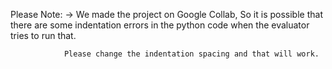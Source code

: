 Please Note: -> We made the project on Google Collab, So it is possible that there are some indentation errors in 
the python code when the evaluator tries to run that.
                
                Please change the indentation spacing and that will work.
